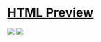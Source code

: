 # [HTML Preview](https://htmlpreview.github.io/?https://github.com/Dalmontron05/csc102-projects/blob/main/personal-pages/index.html)

![](https://i.imgur.com/NSlXt6e.png)
![](https://i.imgur.com/FORwJfL.png)
